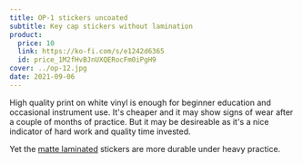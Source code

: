 ```yaml
---
title: OP-1 stickers uncoated
subtitle: Key cap stickers without lamination
product:
  price: 10
  link: https://ko-fi.com/s/e1242d6365
  id: price_1M2fHvBJnUXQERocFm0iPgH9
cover: ../op-12.jpg
date: 2021-09-06
---
```


High quality print on white vinyl is enough for beginner education and occasional instrument use. It's cheaper and it may show signs of wear after a couple of months of practice. But it may be desireable as it's a nice indicator of hard work and quality time invested.

Yet the [matte laminated](../) stickers are more durable under heavy practice.
